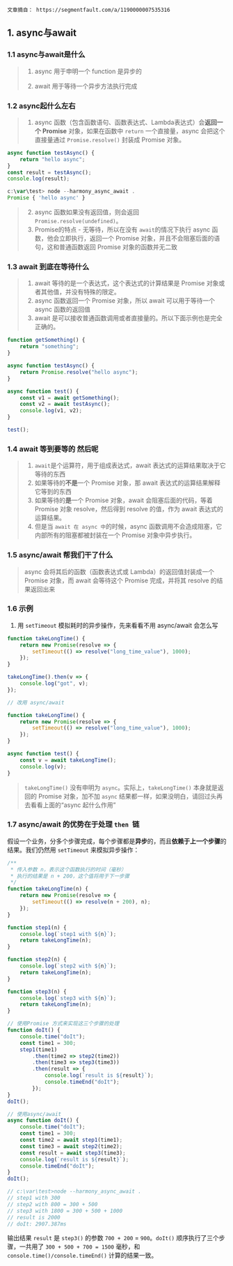 `文章摘自： https://segmentfault.com/a/1190000007535316 `

## 1. async与await

### 1.1 async与await是什么

> 1. async 用于申明一个 function 是异步的
>
> 2. await 用于等待一个异步方法执行完成 

### 1.2 async起什么左右

>1.   async 函数（包含函数语句、函数表达式、Lambda表达式）会**返回一个 Promise** 对象，如果在函数中 `return` 一个直接量，async 会把这个直接量通过 `Promise.resolve()` 封装成 Promise 对象。 

```javascript
async function testAsync() {
    return "hello async";
}
const result = testAsync();
console.log(result);

c:\var\test> node --harmony_async_await .
Promise { 'hello async' }
```

> 2. async 函数如果没有返回值，则会返回 `Promise.resolve(undefined)`。 
> 3.  Promise的特点 - 无等待，所以在没有 `await`的情况下执行 async 函数，他会立即执行，返回一个 Promise 对象，并且不会阻塞后面的语句，这和普通函数返回 Promise 对象的函数并无二致

### 1.3 await 到底在等待什么

> 1. await 等待的是一个表达式，这个表达式的计算结果是 Promise 对象或者其他值，并没有特殊的限定。
> 2. async 函数返回一个 Promise 对象，所以 await 可以用于等待一个 async 函数的返回值 
> 3. await 是可以接收普通函数调用或者直接量的。所以下面示例也是完全正确的。

```javascript
function getSomething() {
    return "something";
}

async function testAsync() {
    return Promise.resolve("hello async");
}

async function test() {
    const v1 = await getSomething();
    const v2 = await testAsync();
    console.log(v1, v2);
}

test();
```

### 1.4 await 等到要等的 然后呢

> 1. `await`是个运算符，用于组成表达式，await 表达式的运算结果取决于它等待的东西
> 2. 如果等待的**不是**一个 Promise 对象，那 await 表达式的运算结果解释它等到的东西
> 3. 如果等待的**是**一个 Promise 对象，await 会阻塞后面的代码，等着 Promise 对象 resolve，然后得到 resolve 的值，作为 await 表达式的运算结果。
> 4. 但是当 `await 在 async 中`的时候，async 函数调用不会造成阻塞，它内部所有的阻塞都被封装在一个 Promise 对象中异步执行。

### 1.5 async/await 帮我们干了什么

>  async 会将其后的函数（函数表达式或 Lambda）的返回值封装成一个 Promise 对象，而 await 会等待这个 Promise 完成，并将其 resolve 的结果返回出来 

### 1.6 示例

1.  用 `setTimeout` 模拟耗时的异步操作，先来看看不用 async/await 会怎么写 

   ```javascript
   function takeLongTime() {
       return new Promise(resolve => {
           setTimeout(() => resolve("long_time_value"), 1000);
       });
   }
   
   takeLongTime().then(v => {
       console.log("got", v);
   });
   
   // 改用 async/await 
   
   function takeLongTime() {
       return new Promise(resolve => {
           setTimeout(() => resolve("long_time_value"), 1000);
       });
   }
   
   async function test() {
       const v = await takeLongTime();
       console.log(v);
   }
   ```

   > `takeLongTime()` 没有申明为 `async`。实际上，`takeLongTime()` 本身就是返回的 Promise 对象，加不加 `async` 结果都一样，如果没明白，请回过头再去看看上面的“async 起什么作用” 

### 1.7 async/await 的优势在于处理 `then `链

 假设一个业务，分多个步骤完成，每个步骤都是**异步**的，而且**依赖于上一个步骤**的结果。我们仍然用 `setTimeout` 来模拟异步操作： 

```javascript
/**
 * 传入参数 n，表示这个函数执行的时间（毫秒）
 * 执行的结果是 n + 200，这个值将用于下一步骤
 */
function takeLongTime(n) {
    return new Promise(resolve => {
        setTimeout(() => resolve(n + 200), n);
    });
}

function step1(n) {
    console.log(`step1 with ${n}`);
    return takeLongTime(n);
}

function step2(n) {
    console.log(`step2 with ${n}`);
    return takeLongTime(n);
}

function step3(n) {
    console.log(`step3 with ${n}`);
    return takeLongTime(n);
}

// 使用Promise 方式来实现这三个步骤的处理
function doIt() {
    console.time("doIt");
    const time1 = 300;
    step1(time1)
        .then(time2 => step2(time2))
        .then(time3 => step3(time3))
        .then(result => {
            console.log(`result is ${result}`);
            console.timeEnd("doIt");
        });
}
doIt();

// 使用async/await
async function doIt() {
    console.time("doIt");
    const time1 = 300;
    const time2 = await step1(time1);
    const time3 = await step2(time2);
    const result = await step3(time3);
    console.log(`result is ${result}`);
    console.timeEnd("doIt");
}
doIt();

// c:\var\test>node --harmony_async_await .
// step1 with 300
// step2 with 800 = 300 + 500
// step3 with 1800 = 300 + 500 + 1000
// result is 2000
// doIt: 2907.387ms
```

 输出结果 `result` 是 `step3()` 的参数 `700 + 200` = `900`。`doIt()` 顺序执行了三个步骤，一共用了 `300 + 500 + 700 = 1500` 毫秒，和 `console.time()/console.timeEnd()` 计算的结果一致。 

